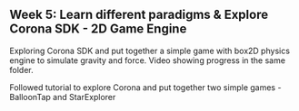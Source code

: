## Week 5: Learn different paradigms & Explore Corona SDK - 2D Game Engine

Exploring Corona SDK and put together a simple game with box2D physics engine to simulate gravity and force. Video showing progress in the same folder.

Followed tutorial to explore Corona and put together two simple games - BalloonTap and StarExplorer
